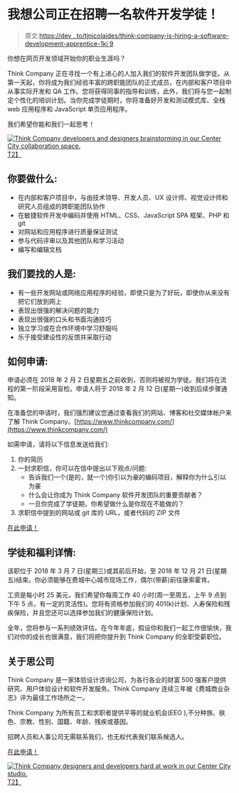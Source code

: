 # 我想公司正在招聘一名软件开发学徒！

> 原文:[https://dev . to/tjnicolaides/think-company-is-hiring-a-software-development-apprentice-1ki 9](https://dev.to/tjnicolaides/think-company-is-hiring-a-software-development-apprentice-1ki9)

你想在网页开发领域开始你的职业生涯吗？

Think Company 正在寻找一个有上进心的人加入我们的软件开发团队做学徒。从第一天起，你将成为我们经验丰富的跨职能团队的正式成员，在内部和客户项目中从事实际开发和 QA 工作。您将获得同事的指导和训练，此外，我们将与您一起制定个性化的培训计划。当你完成学徒期时，你将准备好开发和测试模式库、全栈 web 应用程序和 JavaScript 单页应用程序。

我们希望你能和我们一起思考！

[![Think Company developers and designers brainstorming in our Center City collaboration space.](../Images/5befe0a062425cd5cf1a7d09e8da2d79.png)T2】](https://res.cloudinary.com/practicaldev/image/fetch/s--qKrXUF5j--/c_limit%2Cf_auto%2Cfl_progressive%2Cq_auto%2Cw_880/https://3vwizk2qtr8l3diwrm3r2ba0-wpengine.netdna-ssl.com/wp-content/themes/tbiv2/img/section--philly-think-space--phone.jpg)

## [](#what-youll-do)你要做什么:

*   在内部和客户项目中，与由技术领导、开发人员、UX 设计师、视觉设计师和研究人员组成的跨职能团队协作
*   在敏捷软件开发中编码并使用 HTML、CSS、JavaScript SPA 框架、PHP 和 git
*   对网站和应用程序进行质量保证测试
*   参与代码评审以及其他团队和学习活动
*   编写和编辑文档

## [](#were-looking-for-someone-who)我们要找的人是:

*   有一些开发网站或网络应用程序的经验，即使只是为了好玩，即使你从来没有把它们放到网上
*   表现出很强的解决问题的能力
*   表现出很强的口头和书面沟通技巧
*   独立学习或在合作环境中学习舒服吗
*   乐于接受建设性的反馈并采取行动

## [](#how-to-apply)如何申请:

申请必须在 2018 年 2 月 2 日星期五之前收到，否则将被视为学徒。我们将在流程的第一阶段采用盲检。申请人将于 2018 年 2 月 12 日(星期一)收到后续步骤通知。

在准备您的申请时，我们强烈建议您通过查看我们的网站、博客和社交媒体帐户来了解 Think Company。[https://www.thinkcompany.com/](https://www.thinkcompany.com/)

如需申请，请将以下信息发送给我们:

1.  你的简历
2.  一封求职信，你可以在信中提出以下观点/问题:
    *   告诉我们一个(是的，就一个)你引以为豪的编码项目，解释你为什么引以为豪
    *   什么会让你成为 Think Company 软件开发团队的重要贡献者？
    *   一旦你完成了学徒期，你希望做什么是你现在不能做的？
3.  求职信中提到的网站或 git 库的 URL，或者代码的 ZIP 文件

[在此申请！](http://tbi.applytojob.com/apply/eG7LVrKTzS/Software-Development-Apprentice?source=The+Practical+Dev)

## [](#apprenticeship-and-benefits-details)学徒和福利详情:

该职位于 2018 年 3 月 7 日(星期三)或其前后开始，至 2018 年 12 月 21 日(星期五)结束。你必须能够在费城中心城市现场工作，偶尔(带薪)前往康索霍肯。

工资是每小时 25 美元，我们希望你每周工作 40 小时(周一至周五，上午 9 点到下午 5 点，有一定的灵活性)。您将有资格参加我们的 401(k)计划、人寿保险和残疾保险，并且您还可以选择参加我们的健康保险计划。

全年，您将参与一系列绩效评估。在今年年底，假设你和我们一起工作很愉快，我们对你的成长也很满意，我们将把你提升到 Think Company 的全职受薪职位。

## [](#about-think-company)关于思公司

Think Company 是一家体验设计咨询公司，为各行各业的财富 500 强客户提供研究、用户体验设计和软件开发服务。Think Company 连续三年被《费城商业杂志》评为最佳工作场所之一。

Think Company 为所有员工和求职者提供平等的就业机会(EEO ),不分种族、肤色、宗教、性别、国籍、年龄、残疾或基因。

招聘人员和人事公司无需联系我们，也无权代表我们联系候选人。

[在此申请！](http://tbi.applytojob.com/apply/eG7LVrKTzS/Software-Development-Apprentice?source=The+Practical+Dev)

[![Think Company designers and developers hard at work in our Center City studio.](../Images/7837085b23f999816fd257bed76cd548.png)T2】](https://res.cloudinary.com/practicaldev/image/fetch/s--uD7XlxxH--/c_limit%2Cf_auto%2Cfl_progressive%2Cq_auto%2Cw_880/https://3vwizk2qtr8l3diwrm3r2ba0-wpengine.netdna-ssl.com/wp-content/themes/tbiv2/img/section--east-desks--phone.jpg)